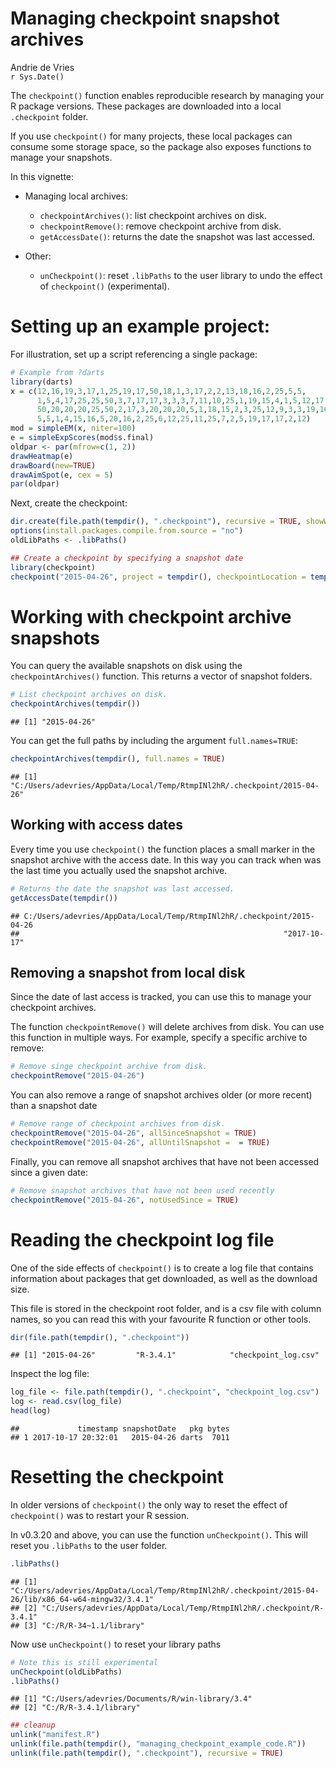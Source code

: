# Managing checkpoint snapshot archives
Andrie de Vries  
`r Sys.Date()`  

The `checkpoint()` function enables reproducible research by managing your R package versions. These packages are downloaded into a local `.checkpoint` folder.

If you use `checkpoint()` for many projects, these local packages can consume some storage space, so the package also exposes functions to manage your snapshots.

In this vignette:

* Managing local archives:

     * `checkpointArchives()`: list checkpoint archives on disk.
     * `checkpointRemove()`: remove checkpoint archive from disk.
     * `getAccessDate()`: returns the date the snapshot was last accessed.
     
* Other:
     * `unCheckpoint()`: reset `.libPaths` to the user library to undo the effect of `checkpoint()` (experimental).


# Setting up an example project:

For illustration, set up a script referencing a single package:

```r
# Example from ?darts
library(darts)
x = c(12,16,19,3,17,1,25,19,17,50,18,1,3,17,2,2,13,18,16,2,25,5,5,
      1,5,4,17,25,25,50,3,7,17,17,3,3,3,7,11,10,25,1,19,15,4,1,5,12,17,16,
      50,20,20,20,25,50,2,17,3,20,20,20,5,1,18,15,2,3,25,12,9,3,3,19,16,20,
      5,5,1,4,15,16,5,20,16,2,25,6,12,25,11,25,7,2,5,19,17,17,2,12)
mod = simpleEM(x, niter=100)
e = simpleExpScores(mod$s.final)
oldpar <- par(mfrow=c(1, 2))
drawHeatmap(e)
drawBoard(new=TRUE)
drawAimSpot(e, cex = 5)
par(oldpar)
```


Next, create the checkpoint:





```r
dir.create(file.path(tempdir(), ".checkpoint"), recursive = TRUE, showWarnings = FALSE)
options(install.packages.compile.from.source = "no")
oldLibPaths <- .libPaths()

## Create a checkpoint by specifying a snapshot date
library(checkpoint)
checkpoint("2015-04-26", project = tempdir(), checkpointLocation = tempdir())
```



# Working with checkpoint archive snapshots

You can query the available snapshots on disk using the `checkpointArchives()` function. This returns a vector of snapshot folders. 



```r
# List checkpoint archives on disk.
checkpointArchives(tempdir())
```

```
## [1] "2015-04-26"
```

You can get the full paths by including the argument `full.names=TRUE`:


```r
checkpointArchives(tempdir(), full.names = TRUE)
```

```
## [1] "C:/Users/adevries/AppData/Local/Temp/RtmpINl2hR/.checkpoint/2015-04-26"
```


## Working with access dates

Every time you use `checkpoint()` the function places a small marker in the snapshot archive with the access date. In this way you can track when was the last time you actually used the snapshot archive.


```r
# Returns the date the snapshot was last accessed.
getAccessDate(tempdir())
```

```
## C:/Users/adevries/AppData/Local/Temp/RtmpINl2hR/.checkpoint/2015-04-26 
##                                                           "2017-10-17"
```


## Removing a snapshot from local disk

Since the date of last access is tracked, you can use this to manage your checkpoint archives.

The function `checkpointRemove()` will delete archives from disk. You can use this function in multiple ways. For example, specify a specific archive to remove:


```r
# Remove singe checkpoint archive from disk.
checkpointRemove("2015-04-26")
```

You can also remove a range of snapshot archives older (or more recent) than a snapshot date



```r
# Remove range of checkpoint archives from disk.
checkpointRemove("2015-04-26", allSinceSnapshot = TRUE)
checkpointRemove("2015-04-26", allUntilSnapshot =  = TRUE)
```

Finally, you can remove all snapshot archives that have not been accessed since a given date:


```r
# Remove snapshot archives that have not been used recently
checkpointRemove("2015-04-26", notUsedSince = TRUE)
```


# Reading the checkpoint log file

One of the side effects of `checkpoint()` is to create a log file that contains information about packages that get downloaded, as well as the download size.

This file is stored in the checkpoint root folder, and is a csv file with column names, so you can read this with your favourite R function or other tools.


```r
dir(file.path(tempdir(), ".checkpoint"))
```

```
## [1] "2015-04-26"         "R-3.4.1"            "checkpoint_log.csv"
```

Inspect the log file:


```r
log_file <- file.path(tempdir(), ".checkpoint", "checkpoint_log.csv")
log <- read.csv(log_file)
head(log)
```

```
##             timestamp snapshotDate   pkg bytes
## 1 2017-10-17 20:32:01   2015-04-26 darts  7011
```


# Resetting the checkpoint

In older versions of `checkpoint()` the only way to reset the effect of `checkpoint()` was to restart your R session.

In v0.3.20 and above, you can use the function `unCheckpoint()`. This will reset you `.libPaths` to the user folder.


```r
.libPaths()
```

```
## [1] "C:/Users/adevries/AppData/Local/Temp/RtmpINl2hR/.checkpoint/2015-04-26/lib/x86_64-w64-mingw32/3.4.1"
## [2] "C:/Users/adevries/AppData/Local/Temp/RtmpINl2hR/.checkpoint/R-3.4.1"                                
## [3] "C:/R/R-34~1.1/library"
```

Now use `unCheckpoint()` to reset your library paths


```r
# Note this is still experimental
unCheckpoint(oldLibPaths)
.libPaths()
```

```
## [1] "C:/Users/adevries/Documents/R/win-library/3.4"
## [2] "C:/R/R-3.4.1/library"
```



```r
## cleanup
unlink("manifest.R")
unlink(file.path(tempdir(), "managing_checkpoint_example_code.R"))
unlink(file.path(tempdir(), ".checkpoint"), recursive = TRUE)
```
